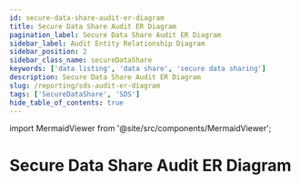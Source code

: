 ```yaml
---
id: secure-data-share-audit-er-diagram
title: Secure Data Share Audit ER Diagram
pagination_label: Secure Data Share Audit ER Diagram
sidebar_label: Audit Entity Relationship Diagram
sidebar_position: 2
sidebar_class_name: secureDataShare
keywords: ['data listing', 'data share', 'secure data sharing']
description: Secure Data Share Audit ER Diagram
slug: /reporting/sds-audit-er-diagram
tags: ['SecureDataShare', 'SDS']
hide_table_of_contents: true
---
```


import MermaidViewer from '@site/src/components/MermaidViewer';

# Secure Data Share Audit ER Diagram


<MermaidViewer diagram='erDiagram
    AUDIT_EVENTS {
        text TENANT_ID "Unique Id for an Organization tenant"
        text ID PK "Unique Id of the event"
        timestamp_ntz CREATED "Date When the event happened"
        text ACTION "action taken related to the Audit Event"
        text TYPE "type of Audit Event,Ex: Auth, SSO, ROLE, ACCESS_REQUEST, PROVISIONING, USER_MANAGEMENT, etc."
        text ACTOR_NAME "Who/what performed the action, this can be an Identity or a Service name"
        text TARGET_NAME "Who/what the action was performed on, this can be an Identity or a Service name"
        text STACK "Which internal service was associated with the Audit Event"
        text SOURCE_NAME "Name of the Source associated with the Audit Event"
        text ACCOUNT_NAME "Name of Account associated with the Audit Event"
        text INFO "Any additional info that might be available"
        text SOURCE_ID "ID of the source associated with the Audit Event"
        text OPERATION "Operation happened examples include EMAIL, FORWARD, UPDATE, REQUEST, etc."
        text STATUS "What was the status of the Audit Event, examples include PASSED, FAILED, TERMINATED, etc."
        timestamp_ntz SYNC_DATE "Date Audit Event Synced"
    }'></MermaidViewer>



